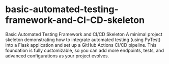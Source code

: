 # basic-automated-testing-framework-and-CI-CD-skeleton
Basic Automated Testing Framework and CI/CD Skeleton  A minimal project skeleton demonstrating how to integrate automated testing (using PyTest) into a Flask application and set up a GitHub Actions CI/CD pipeline. This foundation is fully customizable, so you can add more endpoints, tests, and advanced configurations as your project evolves.
